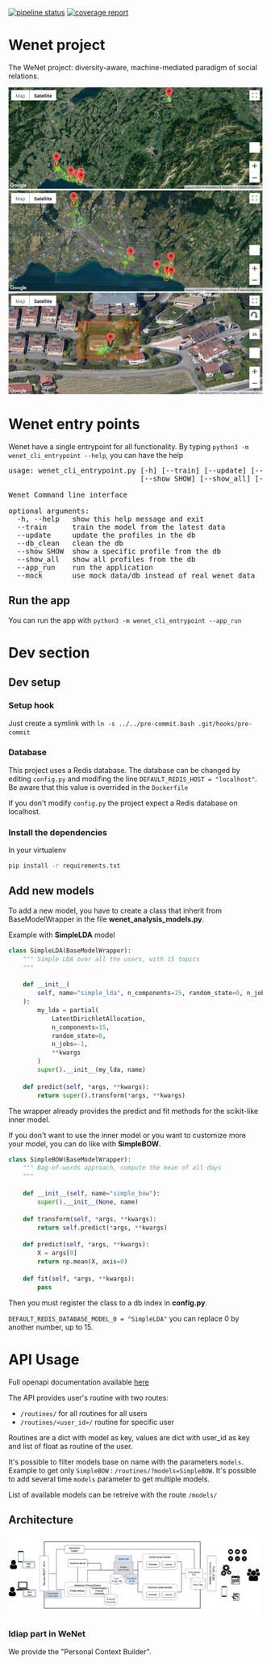 [![pipeline status](https://gitlab.idiap.ch/wenet/personal_context_builder/badges/master/pipeline.svg)](https://gitlab.idiap.ch/wenet/personal_context_builder/commits/master) [![coverage report](https://gitlab.idiap.ch/wenet/personal_context_builder/badges/master/coverage.svg)](https://gitlab.idiap.ch/wenet/personal_context_builder/commits/master)

# Wenet project

The WeNet project: diversity-aware, machine-mediated paradigm of social relations.

![map example top level](./media/top_level_map.png)
![map example middle level](./media/middle_level_map.png)
![map example low level](./media/low_level_map.png)

# Wenet entry points

Wenet have a single entrypoint for all functionality. By typing `python3 -m wenet_cli_entrypoint --help`, you can have the help

<pre>
usage: wenet_cli_entrypoint.py [-h] [--train] [--update] [--db_clean]
                               [--show SHOW] [--show_all] [--app_run] [--mock]

Wenet Command line interface

optional arguments:
  -h, --help   show this help message and exit
  --train      train the model from the latest data
  --update     update the profiles in the db
  --db_clean   clean the db
  --show SHOW  show a specific profile from the db
  --show_all   show all profiles from the db
  --app_run    run the application
  --mock       use mock data/db instead of real wenet data
</pre>

## Run the app

You can run the app with `python3 -m wenet_cli_entrypoint --app_run`

# Dev section

## Dev setup

### Setup hook

Just create a symlink with `ln -s ../../pre-commit.bash .git/hooks/pre-commit`

### Database

This project uses a Redis database. The database can be changed by editing `config.py` and modifing the line `DEFAULT_REDIS_HOST = "localhost"`. Be aware that this value is overrided in the `Dockerfile`

If you don't modify `config.py` the project expect a Redis database on localhost.

### Install the dependencies

In your virtualenv

```bash
pip install -r requirements.txt
```

## Add new models

To add a new model, you have to create a class that inherit from BaseModelWrapper in the file **wenet_analysis_models.py**.

Example with **SimpleLDA** model

```python
class SimpleLDA(BaseModelWrapper):
    """ Simple LDA over all the users, with 15 topics
    """

    def __init__(
        self, name="simple_lda", n_components=15, random_state=0, n_jobs=-1, **kwargs
    ):
        my_lda = partial(
            LatentDirichletAllocation,
            n_components=15,
            random_state=0,
            n_jobs=-1,
            **kwargs
        )
        super().__init__(my_lda, name)

    def predict(self, *args, **kwargs):
        return super().transform(*args, **kwargs)
```

The wrapper already provides the predict and fit methods for the scikit-like inner model.

If you don't want to use the inner model or you want to customize more your model, you can do like with **SimpleBOW**.

```python
class SimpleBOW(BaseModelWrapper):
    """ Bag-of-words approach, compute the mean of all days
    """

    def __init__(self, name="simple_bow"):
        super().__init__(None, name)

    def transform(self, *args, **kwargs):
        return self.predict(*args, **kwargs)

    def predict(self, *args, **kwargs):
        X = args[0]
        return np.mean(X, axis=0)

    def fit(self, *args, **kwargs):
        pass
```

Then you must register the class to a db index in **config.py**.

`DEFAULT_REDIS_DATABASE_MODEL_0 = "SimpleLDA"` you can replace 0 by another number, up to 15.

# API Usage

Full openapi documentation available [here](http://swagger.u-hopper.com/?url=https://bitbucket.org/wenet/wenet-components-documentation/raw/master/sources/wenet-personal_context_builder.json#/)

The API provides user's routine with two routes:

*  `/routines/` for all routines for all users
*  `/routines/<user_id>/` routine for specific user

Routines are a dict with model as key, values are dict with user_id as key and list of float as routine of the user.

It's possible to filter models base on name with the parameters `models`. Example to get only `SimpleBOW` : `/routines/?models=SimpleBOW`. It's possible to add several time `models` parameter to get multiple models.

List of available models can be retreive with the route `/models/`

## Architecture

![architecture](./media/architecture.png)

### Idiap part in WeNet

We provide the "Personal Context Builder".